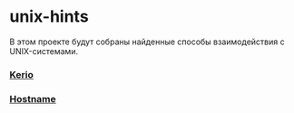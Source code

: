 # unix-hints

В этом проекте будут собраны найденные способы взаимодействия с UNIX-системами.

### [Kerio](kerio.md)

### [Hostname](hostname.md)
